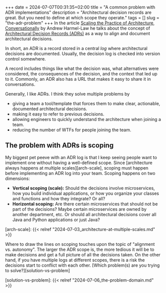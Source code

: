+++
date = 2024-07-07T00:31:35+02:00
title = "A common problem with ADR implementations"
description = "Architectural decision records are great. But you need to define at which scope they operate."
tags = []
slug = "the-adr-problem"
+++
In the article [Scaling the Practice of Architecture,
Conversationally][scaling-arch] by Andrew Harmel-Law he talks about the concept
of [Architectural Decision Records (ADRs)][adr] as a way to align and document
architectural decisions.

[scaling-arch]: https://martinfowler.com/articles/scaling-architecture-conversationally.html
[adr]: https://martinfowler.com/articles/scaling-architecture-conversationally.html#adr

In short, an ADR is a record stored in a central _log_ where architectural
decisions are documented. Usually, the decision log is checked into version
control somewhere.

A record includes things like what the decision was, what alternatives were
considered, the consequences of the decision, and the context that led up to
it. Commonly, an ADR also has a URL that makes it easy to share it in
conversations.

Generally, I like ADRs. I think they solve multiple problems by

* giving a team a tool/template that forces them to make clear, actionable,
  documented architectural decisions.
* making it easy to refer to previous decisions.
* allowing engineers to quickly understand the architecture when joining a
  team.
* reducing the number of WTFs for people joining the team.

## The problem with ADRs is scoping

My biggest pet peeve with an ADR log is that I keep seeing people want to
implement one without having a well-defined scope. Since [architecture always
happens at multiple scales][arch-scale], scoping must happen before
implementing an ADR log into your team. Scoping happens on two dimensions:

 * **Vertical scoping (scale):** Should the decisions involve microservices,
   how you build individual applications, or how you organize your classes and
   functions and how they integrate? Or all?
 * **Horizontal scoping:** Are there certain microservices that should not be
   part of the decisions? Maybe certain microservices are owned by another
   department, etc. Or should all architectural decisions cover all Java and
   Python applications or just Java?

[arch-scale]: {{< relref "2024-07-03_architecture-at-multiple-scales.md" >}}

Where to draw the lines on scoping touches upon the topic of "alignment vs.
autonomy". The larger the ADR scope is, the more tedious it will be to make
decisions and get a full picture of all the decisions taken. On the other hand,
if you have multiple logs at different scopes, there is a risk the decisions
start to conflict with each other. [Which problem(s) are you trying to
solve?][solution-vs-problem]

[solution-vs-problem]: {{< relref "2024-07-06_the-problem-domain.md" >}}
